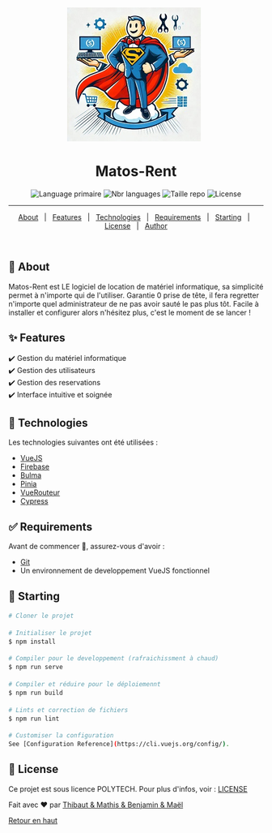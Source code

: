 <div align="center" id="top"> 
  <img src="./logo.jpg" alt="Matos-Rent" />
  &#xa0;
</div>
<h1 align="center">Matos-Rent</h1>

<p align="center">
  <img alt="Language primaire" src="https://img.shields.io/github/languages/top/MrEleffant/test-et-secu?color=56BEB8">

  <img alt="Nbr languages" src="https://img.shields.io/github/languages/count/MrEleffant/test-et-secu?color=56BEB8">

  <img alt="Taille repo" src="https://img.shields.io/github/repo-size/MrEleffant/test-et-secu?color=56BEB8">

  <img alt="License" src="https://img.shields.io/github/license/MrEleffant/test-et-secu?color=56BEB8">
</p>

<hr>

<p align="center">
  <a href="#dart-about">About</a> &#xa0; | &#xa0; 
  <a href="#sparkles-features">Features</a> &#xa0; | &#xa0;
  <a href="#rocket-technologies">Technologies</a> &#xa0; | &#xa0;
  <a href="#white_check_mark-requirements">Requirements</a> &#xa0; | &#xa0;
  <a href="#checkered_flag-starting">Starting</a> &#xa0; | &#xa0;
  <a href="#memo-license">License</a> &#xa0; | &#xa0;
  <a href="https://github.com/Inserer-Pseudo" target="_blank">Author</a>
</p>

<br>

## :dart: About ##

Matos-Rent est LE logiciel de location de matériel informatique, sa simplicité permet à n'importe qui de l'utiliser. Garantie 0 prise de tête, il fera regretter n'importe quel administrateur de ne pas avoir sauté le pas plus tôt. Facile à installer et configurer alors n'hésitez plus, c'est le moment de se lancer !

## :sparkles: Features ##

:heavy_check_mark: Gestion du matériel informatique\
:heavy_check_mark: Gestion des utilisateurs\
:heavy_check_mark: Gestion des reservations\
:heavy_check_mark: Interface intuitive et soignée

## :rocket: Technologies ##

Les technologies suivantes ont été utilisées :
- [VueJS](https://vuejs.org/)
- [Firebase](https://firebase.google.com/)
- [Bulma](https://bulma.io/)
- [Pinia](https://pinia.vuejs.org/)
- [VueRouteur](https://router.vuejs.org/)
- [Cypress](https://www.cypress.io/)

## :white_check_mark: Requirements ##

Avant de commencer :checkered_flag:, assurez-vous d'avoir :
- [Git](https://git-scm.com)
- Un environnement de developpement VueJS fonctionnel

## :checkered_flag: Starting ##

```bash
# Cloner le projet

# Initialiser le projet
$ npm install

# Compiler pour le developpement (rafraichissment à chaud)
$ npm run serve

# Compiler et réduire pour le déploiemennt
$ npm run build

# Lints et correction de fichiers
$ npm run lint

# Customiser la configuration
See [Configuration Reference](https://cli.vuejs.org/config/).
```


## :memo: License ##

Ce projet est sous licence POLYTECH. Pour plus d'infos, voir : [LICENSE](LICENSE.md)


Fait avec :heart: par <a href="https://github.com/Inserer-Pseudo" target="_blank">Thibaut & Mathis & Benjamin & Maël</a>
&#xa0;

<a href="#top">Retour en haut</a>


